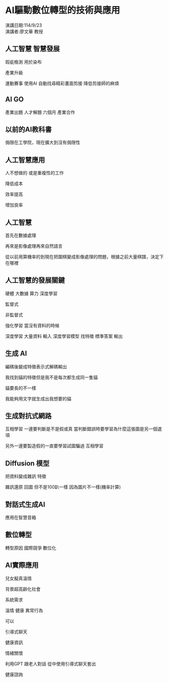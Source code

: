 # AI驅動數位轉型的技術與應用
演講日期:114/9/23\
演講者:廖文華 教授

## 人工智慧 智慧發展

瑕疵檢測 用於染布

產業升級

運動賽事 使用AI 自動找尋精彩畫面剪接 降低剪接師的麻煩

## AI GO 
產業出題 人才解題 六個月 產業合作

## 以前的AI教科書 
侷限在工學院，現在擴大到沒有侷限性

## 人工智慧應用 

人不想做的 或是重複性的工作

降低成本

效率提高

增加良率

## 人工智慧 

首先在數據處理

再來是影像處理再來自然語言

從以前用算機率的到現在把圍棋變成影像處理的問題，根據之前大量棋譜，決定下在哪裡

## 人工智慧的發展關鍵

硬體 大數據 算力 深度學習

監督式

非監督式

強化學習 當沒有資料的時候

深度學習 大量資料 輸入 深度學習模型 找特徵 標準答案 輸出

## 生成 AI

編碼後變成特徵表示式解碼輸出

我找到貓的特徵但是我不是每次都生成同一隻貓

貓要長的不一樣

我能夠用文字就生成出我想要的貓

## 生成對抗式網路

互相學習 一邊要判斷是不是假或真 當判斷錯誤時要學習為什麼這張圖是另一個選項

另外一邊要製造假的一直要學習試圖騙過 互相學習

## Diffusion 模型

把資料變成雜訊 特徵

雜訊還原 回圖 但不是100趴一樣 因為圖片不一樣(機率計算)

## 對話式生成AI

應用在智慧音箱

## 數位轉型
轉型原因 國際競爭 數位化

## AI實際應用

兒女擬真溫情

背景超高齡化社會

系統需求

溫情 健康 異常行為

可以

引導式聊天

健康資訊

情緒關懷 

利用GPT 跟老人對話 從中使用引導式聊天套出

健康諮詢
